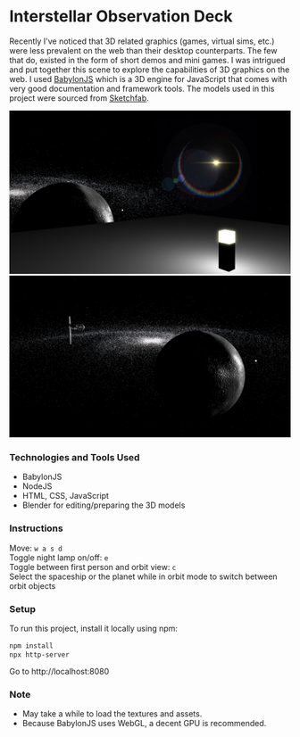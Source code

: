 # Interstellar Observation Deck

Recently I've noticed that 3D related graphics (games, virtual sims, etc.) were less prevalent on the web than their desktop counterparts. The few that do, existed in the form of short demos and mini games. I was intrigued and put together this scene to explore the capabilities of 3D graphics on the web. I used [BabylonJS](https://www.babylonjs.com/) which is a 3D engine for JavaScript that comes with very good documentation and framework tools. The models used in this project were sourced from [Sketchfab](https://sketchfab.com/).

![Screenshot 1](screenshot1.png) ![Screenshot 2](screenshot2.png)

### Technologies and Tools Used
* BabylonJS
* NodeJS
* HTML, CSS, JavaScript
* Blender for editing/preparing the 3D models

### Instructions
Move: `w a s d`  
Toggle night lamp on/off: `e`  
Toggle between first person and orbit view: `c`  
Select the spaceship or the planet while in orbit mode to switch between orbit objects

### Setup
To run this project, install it locally using npm:  
```
npm install
npx http-server
```

Go to http://localhost:8080

### Note
* May take a while to load the textures and assets.
* Because BabylonJS uses WebGL, a decent GPU is recommended.
